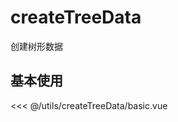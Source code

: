# createTreeData

创建树形数据

## 基本使用

<basic></basic>

<<< @/utils/createTreeData/basic.vue

<script setup>
import basic from 'docs/utils/createTreeData/basic.vue'
</script>
